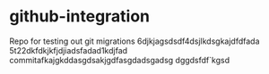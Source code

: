 # github-integration
Repo for testing out git migrations
6djkjagsdsdf4dsjlkdsgkajdfdfada
5t22dkfdkjkfjdjiadsfadad1kdjfad
commitafkajgkddasgdsakjgdfasgdadsgadsg
dggdsfdf`kgsd
